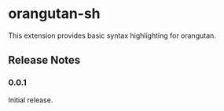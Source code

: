 # orangutan-sh

This extension provides basic syntax highlighting for orangutan.

## Release Notes

### 0.0.1

Initial release.
